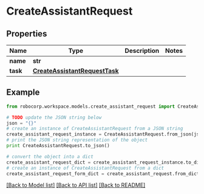 # CreateAssistantRequest


## Properties
Name | Type | Description | Notes
------------ | ------------- | ------------- | -------------
**name** | **str** |  | 
**task** | [**CreateAssistantRequestTask**](CreateAssistantRequestTask.md) |  | 

## Example

```python
from robocorp.workspace.models.create_assistant_request import CreateAssistantRequest

# TODO update the JSON string below
json = "{}"
# create an instance of CreateAssistantRequest from a JSON string
create_assistant_request_instance = CreateAssistantRequest.from_json(json)
# print the JSON string representation of the object
print CreateAssistantRequest.to_json()

# convert the object into a dict
create_assistant_request_dict = create_assistant_request_instance.to_dict()
# create an instance of CreateAssistantRequest from a dict
create_assistant_request_form_dict = create_assistant_request.from_dict(create_assistant_request_dict)
```
[[Back to Model list]](../README.md#documentation-for-models) [[Back to API list]](../README.md#documentation-for-api-endpoints) [[Back to README]](../README.md)


